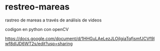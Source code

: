 # restreo-mareas
rastreo de mareas a través de análisis de videos

codigon en python con openCV

https://docs.google.com/document/d/1HHGuLAeLezJLOjIgiaTqfjsmfJCVf9lwf8dIJD6WT2s/edit?usp=sharing
